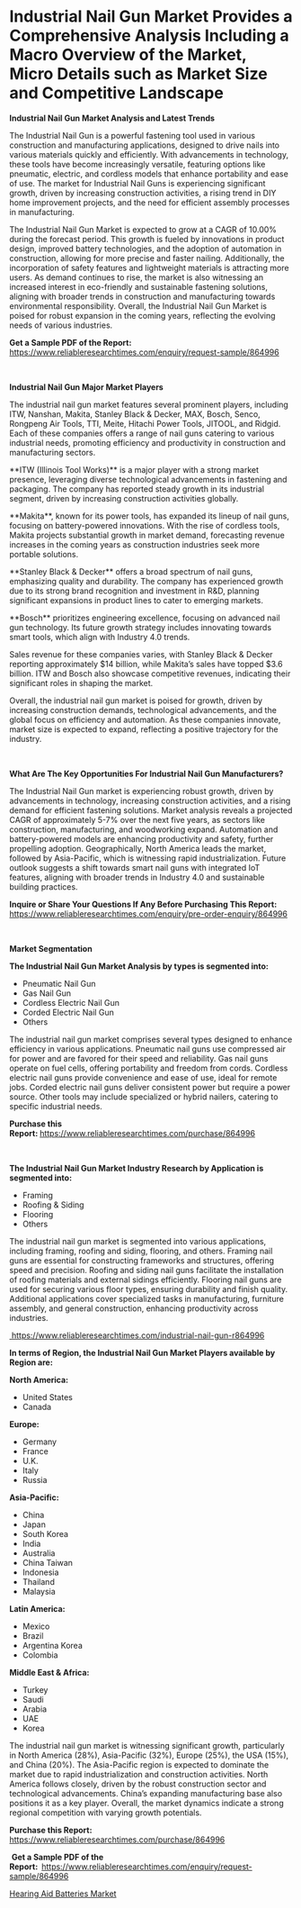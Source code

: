 <p><h1>Industrial Nail Gun Market Provides a Comprehensive Analysis Including a Macro Overview of the Market, Micro Details such as Market Size and Competitive Landscape</h1></p><p><strong>Industrial Nail Gun Market Analysis and Latest Trends</strong></p>
<p><p>The Industrial Nail Gun is a powerful fastening tool used in various construction and manufacturing applications, designed to drive nails into various materials quickly and efficiently. With advancements in technology, these tools have become increasingly versatile, featuring options like pneumatic, electric, and cordless models that enhance portability and ease of use. The market for Industrial Nail Guns is experiencing significant growth, driven by increasing construction activities, a rising trend in DIY home improvement projects, and the need for efficient assembly processes in manufacturing.</p><p>The Industrial Nail Gun Market is expected to grow at a CAGR of 10.00% during the forecast period. This growth is fueled by innovations in product design, improved battery technologies, and the adoption of automation in construction, allowing for more precise and faster nailing. Additionally, the incorporation of safety features and lightweight materials is attracting more users. As demand continues to rise, the market is also witnessing an increased interest in eco-friendly and sustainable fastening solutions, aligning with broader trends in construction and manufacturing towards environmental responsibility. Overall, the Industrial Nail Gun Market is poised for robust expansion in the coming years, reflecting the evolving needs of various industries.</p></p>
<p><strong>Get a Sample PDF of the Report:&nbsp;</strong> <a href="https://www.reliableresearchtimes.com/enquiry/request-sample/864996?utm_campaign=3361&utm_medium=2&utm_source=Github&utm_content=ia&utm_term=04042025&utm_id=industrial-nail-gun">https://www.reliableresearchtimes.com/enquiry/request-sample/864996</a></p>
<p>&nbsp;</p>
<p><strong>Industrial Nail Gun Major Market Players</strong></p>
<p><p>The industrial nail gun market features several prominent players, including ITW, Nanshan, Makita, Stanley Black & Decker, MAX, Bosch, Senco, Rongpeng Air Tools, TTI, Meite, Hitachi Power Tools, JITOOL, and Ridgid. Each of these companies offers a range of nail guns catering to various industrial needs, promoting efficiency and productivity in construction and manufacturing sectors.</p><p>**ITW (Illinois Tool Works)** is a major player with a strong market presence, leveraging diverse technological advancements in fastening and packaging. The company has reported steady growth in its industrial segment, driven by increasing construction activities globally.</p><p>**Makita**, known for its power tools, has expanded its lineup of nail guns, focusing on battery-powered innovations. With the rise of cordless tools, Makita projects substantial growth in market demand, forecasting revenue increases in the coming years as construction industries seek more portable solutions.</p><p>**Stanley Black & Decker** offers a broad spectrum of nail guns, emphasizing quality and durability. The company has experienced growth due to its strong brand recognition and investment in R&D, planning significant expansions in product lines to cater to emerging markets.</p><p>**Bosch** prioritizes engineering excellence, focusing on advanced nail gun technology. Its future growth strategy includes innovating towards smart tools, which align with Industry 4.0 trends.</p><p>Sales revenue for these companies varies, with Stanley Black & Decker reporting approximately $14 billion, while Makita’s sales have topped $3.6 billion. ITW and Bosch also showcase competitive revenues, indicating their significant roles in shaping the market.</p><p>Overall, the industrial nail gun market is poised for growth, driven by increasing construction demands, technological advancements, and the global focus on efficiency and automation. As these companies innovate, market size is expected to expand, reflecting a positive trajectory for the industry.</p></p>
<p>&nbsp;</p>
<p><strong>What Are The Key Opportunities For Industrial Nail Gun Manufacturers?</strong></p>
<p><p>The Industrial Nail Gun market is experiencing robust growth, driven by advancements in technology, increasing construction activities, and a rising demand for efficient fastening solutions. Market analysis reveals a projected CAGR of approximately 5-7% over the next five years, as sectors like construction, manufacturing, and woodworking expand. Automation and battery-powered models are enhancing productivity and safety, further propelling adoption. Geographically, North America leads the market, followed by Asia-Pacific, which is witnessing rapid industrialization. Future outlook suggests a shift towards smart nail guns with integrated IoT features, aligning with broader trends in Industry 4.0 and sustainable building practices.</p></p>
<p><strong>Inquire or Share Your Questions If Any Before Purchasing This Report:</strong> <a href="https://www.reliableresearchtimes.com/enquiry/pre-order-enquiry/864996?utm_campaign=3361&utm_medium=2&utm_source=Github&utm_content=ia&utm_term=04042025&utm_id=industrial-nail-gun">https://www.reliableresearchtimes.com/enquiry/pre-order-enquiry/864996</a></p>
<p>&nbsp;</p>
<p><strong>Market Segmentation</strong></p>
<p><strong>The Industrial Nail Gun Market Analysis by types is segmented into:</strong></p>
<p><ul><li>Pneumatic Nail Gun</li><li>Gas Nail Gun</li><li>Cordless Electric Nail Gun</li><li>Corded Electric Nail Gun</li><li>Others</li></ul></p>
<p><p>The industrial nail gun market comprises several types designed to enhance efficiency in various applications. Pneumatic nail guns use compressed air for power and are favored for their speed and reliability. Gas nail guns operate on fuel cells, offering portability and freedom from cords. Cordless electric nail guns provide convenience and ease of use, ideal for remote jobs. Corded electric nail guns deliver consistent power but require a power source. Other tools may include specialized or hybrid nailers, catering to specific industrial needs.</p></p>
<p><strong>Purchase this Report:&nbsp;</strong><a href="https://www.reliableresearchtimes.com/purchase/864996?utm_campaign=3361&utm_medium=2&utm_source=Github&utm_content=ia&utm_term=04042025&utm_id=industrial-nail-gun">https://www.reliableresearchtimes.com/purchase/864996</a></p>
<p>&nbsp;</p>
<p><strong>The Industrial Nail Gun Market Industry Research by Application is segmented into:</strong></p>
<p><ul><li>Framing</li><li>Roofing & Siding</li><li>Flooring</li><li>Others</li></ul></p>
<p><p>The industrial nail gun market is segmented into various applications, including framing, roofing and siding, flooring, and others. Framing nail guns are essential for constructing frameworks and structures, offering speed and precision. Roofing and siding nail guns facilitate the installation of roofing materials and external sidings efficiently. Flooring nail guns are used for securing various floor types, ensuring durability and finish quality. Additional applications cover specialized tasks in manufacturing, furniture assembly, and general construction, enhancing productivity across industries.</p></p>
<p><a href="https://www.reliableresearchtimes.com/industrial-nail-gun-r864996?utm_campaign=3361&utm_medium=2&utm_source=Github&utm_content=ia&utm_term=04042025&utm_id=industrial-nail-gun">&nbsp;https://www.reliableresearchtimes.com/industrial-nail-gun-r864996</a></p>
<p><strong>In terms of Region, the Industrial Nail Gun Market Players available by Region are:</strong></p>
<p>
    <p> <strong> North America: </strong>
        <ul>
            <li>United States</li>
            <li>Canada</li>
        </ul>
        </p> 
    <p> <strong> Europe: </strong>
        <ul>
            <li>Germany</li>
            <li>France</li>
            <li>U.K.</li>
            <li>Italy</li>
            <li>Russia</li>
        </ul>
        </p> 
    <p> <strong> Asia-Pacific: </strong>
        <ul>
            <li>China</li>
            <li>Japan</li>
            <li>South Korea</li>
            <li>India</li>
            <li>Australia</li>
            <li>China Taiwan</li>
            <li>Indonesia</li>
            <li>Thailand</li>
            <li>Malaysia</li>
        </ul>
        </p> 
    <p> <strong> Latin America: </strong>
        <ul>
            <li>Mexico</li>
            <li>Brazil</li>
            <li>Argentina Korea</li>
            <li>Colombia</li>
        </ul>
        </p> 
    <p> <strong> Middle East & Africa: </strong>
        <ul>
            <li>Turkey</li>
            <li>Saudi</li>
            <li>Arabia</li>
            <li>UAE</li>
            <li>Korea</li>
        </ul>
    </p>
    </p>
<p><p>The industrial nail gun market is witnessing significant growth, particularly in North America (28%), Asia-Pacific (32%), Europe (25%), the USA (15%), and China (20%). The Asia-Pacific region is expected to dominate the market due to rapid industrialization and construction activities. North America follows closely, driven by the robust construction sector and technological advancements. China’s expanding manufacturing base also positions it as a key player. Overall, the market dynamics indicate a strong regional competition with varying growth potentials.</p></p>
<p><strong>Purchase this Report: </strong><a href="https://www.reliableresearchtimes.com/purchase/864996?utm_campaign=3361&utm_medium=2&utm_source=Github&utm_content=ia&utm_term=04042025&utm_id=industrial-nail-gun">https://www.reliableresearchtimes.com/purchase/864996</a></p>
<p>&nbsp;<strong>Get a Sample PDF of the Report:&nbsp;&nbsp;</strong><a href="https://www.reliableresearchtimes.com/enquiry/request-sample/864996?utm_campaign=3361&utm_medium=2&utm_source=Github&utm_content=ia&utm_term=04042025&utm_id=industrial-nail-gun">https://www.reliableresearchtimes.com/enquiry/request-sample/864996</a></p>
<p><strong></strong></p>
<p><p><a href="https://github.com/stickkinkel/Market-Research-Report-List-1/blob/main/hearing-aid-batteries-market.md?utm_campaign=3361&utm_medium=2&utm_source=Github&utm_content=ia&utm_term=04042025&utm_id=industrial-nail-gun">Hearing Aid Batteries Market</a></p></p>